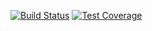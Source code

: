 [![Build Status](https://travis-ci.org/MitocGroup/deep-microservices-root-react.svg?branch=master)](https://travis-ci.org/MitocGroup/deep-microservices-root-react)
[![Test Coverage](https://codeclimate.com/repos/579f4fd13c33ef1c32005800/badges/6358990ced50e4f40f1d/coverage.svg)](https://codeclimate.com/repos/579f4fd13c33ef1c32005800/coverage)

